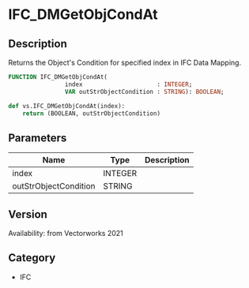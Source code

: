 # IFC_DMGetObjCondAt

## Description
Returns the Object's Condition for specified index in IFC Data Mapping.

```pascal
FUNCTION IFC_DMGetObjCondAt(
				index                     : INTEGER;
				VAR outStrObjectCondition : STRING): BOOLEAN;
```

```python
def vs.IFC_DMGetObjCondAt(index):
    return (BOOLEAN, outStrObjectCondition)
```

## Parameters
|Name|Type|Description|
|---|---|---|
|index|INTEGER|   |
|outStrObjectCondition|STRING|   |

## Version
Availability: from Vectorworks 2021

## Category
* IFC

